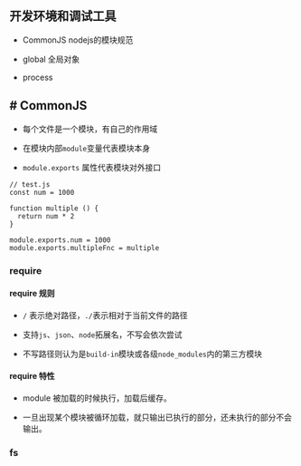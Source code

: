 ## 开发环境和调试工具

* CommonJS nodejs的模块规范

* global 全局对象

* process

## # CommonJS

* 每个文件是一个模块，有自己的作用域

* 在模块内部`module`变量代表模块本身

* `module.exports` 属性代表模块对外接口

```
// test.js
const num = 1000

function multiple () {
  return num * 2
}

module.exports.num = 1000
module.exports.multipleFnc = multiple
```

### require

#### require 规则

* `/` 表示绝对路径，`./`表示相对于当前文件的路径

* 支持`js`、`json`、`node`拓展名，不写会依次尝试

* 不写路径则认为是`build-in`模块或各级`node_modules`内的第三方模块

#### require 特性

* module 被加载的时候执行，加载后缓存。

* 一旦出现某个模块被循环加载，就只输出已执行的部分，还未执行的部分不会输出。

### fs

